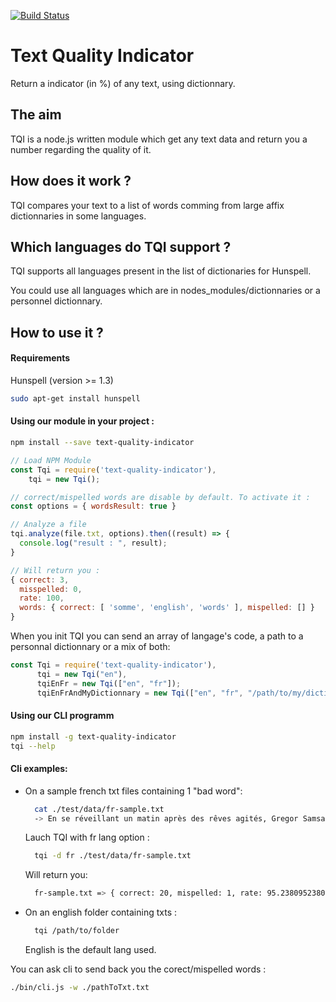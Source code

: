 [![Build Status](https://travis-ci.org/Inist-CNRS/text-quality-indicator.svg?branch=master)](https://travis-ci.org/Inist-CNRS/text-quality-indicator)

# Text Quality Indicator
Return a indicator (in %) of any text, using dictionnary.

## The aim
TQI is a node.js written module which get any text data and return you a number regarding the quality of it.

## How does it work ?
TQI compares your text to a list of words comming from large affix dictionnaries in some languages.

## Which languages do TQI support ?
TQI supports all languages present in the list of dictionaries for Hunspell. 

You could use all languages which are in nodes_modules/dictionnaries or a personnel dictionnary.

## How to use it ?

#### Requirements
Hunspell (version >= 1.3)

```bash
sudo apt-get install hunspell
```

#### Using our module in your project :
```bash
npm install --save text-quality-indicator
```

```javascript
// Load NPM Module
const Tqi = require('text-quality-indicator'),
    tqi = new Tqi();

// correct/mispelled words are disable by default. To activate it : 
const options = { wordsResult: true }

// Analyze a file
tqi.analyze(file.txt, options).then((result) => {
  console.log("result : ", result);
}

// Will return you :
{ correct: 3,
  misspelled: 0,
  rate: 100,
  words: { correct: [ 'somme', 'english', 'words' ], mispelled: [] } 
}
```


When you init TQI you can send an array of langage's code, a path to a personnal dictionnary or a mix of both:

```javascript
const Tqi = require('text-quality-indicator'),
      tqi = new Tqi("en"),
      tqiEnFr = new Tqi(["en", "fr"]);
      tqiEnFrAndMyDictionnary = new Tqi(["en", "fr", "/path/to/my/dictionnary"]);
```


#### Using our CLI programm
```bash
npm install -g text-quality-indicator
tqi --help
```

#### Cli examples:

- On a sample french txt files containing 1 "bad word":

  ```bash
    cat ./test/data/fr-sample.txt
    -> En se réveillant un matin après des rêves agités, Gregor Samsa se retrouva, dans son lit, métamorphosé en un monstrueux insecte.
  ```
  
  Lauch TQI with fr lang option :
  
  ```bash
    tqi -d fr ./test/data/fr-sample.txt 
  ```
  
  Will return you:
  
  ```bash
    fr-sample.txt => { correct: 20, mispelled: 1, rate: 95.23809523809523 }
  ```

- On an english folder containing txts :
  
  ```bash
    tqi /path/to/folder
  ```
  English is the default lang used.

You can ask cli to send back you the corect/mispelled words :

```bash
./bin/cli.js -w ./pathToTxt.txt
```
